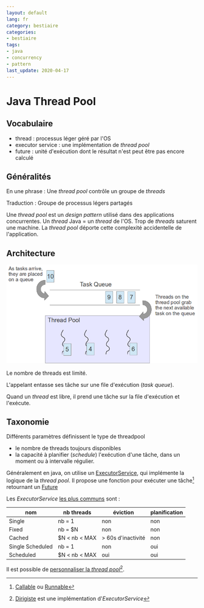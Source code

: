 ```yaml
---
layout: default
lang: fr
category: bestiaire
categories:
- bestiaire
tags:
- java
- concurrency
- pattern
last_update: 2020-04-17
---
```


# Java Thread Pool

## Vocabulaire

- thread : processus léger géré par l'OS
- executor service : une implémentation de _thread pool_
- future : unité d'exécution dont le résultat n'est peut être pas encore calculé

## Généralités

En une phrase : Une _thread pool_ contrôle un groupe de _threads_

Traduction : Groupe de processus légers partagés

Une _thread pool_ est un _design pattern_ utilisé dans des 
applications concurrentes.
Un _thread_ Java = un _thread_ de l'OS. Trop de _threads_ saturent 
une machine. La _thread pool_ déporte cette complexité 
accidentelle de l'application.


## Architecture

![architecture](/images/bestiaire/threadpool.png)

Le nombre de threads est limité.

L'appelant entasse ses tâche sur une file d'exécution (_task queue_).

Quand un _thread_ est libre, il prend une tâche sur la
file d'exécution et l'exécute.
 
## Taxonomie

Différents paramètres définissent le type de threadpool
- le nombre de threads toujours disponibles
- la capacité à planifier (_schedule_) l'exécution d'une tâche,
  dans un moment ou à intervalle régulier.

Généralement en java, on utilise un [ExecutorService][javadoc-executor-service], 
qui implémente la logique de la _thread pool_. Il propose une 
fonction pour exécuter une tâche[^tasks] retournant un [Future][javadoc-future]

Les _ExecutorService_ [les plus communs][javadoc-executors] sont :

| nom | nb threads | éviction | planification|
|--- | --- | --- | ---|
|Single | nb = 1 | non | non |
|Fixed | nb = $N | non | non |
|Cached | $N < nb < MAX | > 60s d'inactivité | non |
|Single Scheduled | nb = 1 | non | oui|
|Scheduled | $N < nb < MAX | oui | oui|

Il est possible de [personnaliser la _thread pool_][javadoc-threadpoolexecutor][^custom-executor-service].

[^tasks]: [Callable][javadoc-callable] ou [Runnable][javadoc-runnable]
[^custom-executor-service]: [Dirigiste][source-dirigiste] est une implémentation d'_ExecutorService_

[javadoc-executor-service]: https://docs.oracle.com/en/java/javase/12/docs/api/java.base/java/util/concurrent/ExecutorService.html
[javadoc-future]: https://docs.oracle.com/en/java/javase/12/docs/api/java.base/java/util/concurrent/Future.html
[javadoc-callable]: https://docs.oracle.com/en/java/javase/12/docs/api/java.base/java/util/concurrent/Callable.html
[javadoc-runnable]: https://docs.oracle.com/en/java/javase/12/docs/api/java.base/java/lang/Runnable.html
[javadoc-executors]: https://docs.oracle.com/en/java/javase/12/docs/api/java.base/java/util/concurrent/Executors.html
[javadoc-threadpoolexecutor]: https://docs.oracle.com/en/java/javase/12/docs/api/java.base/java/util/concurrent/ThreadPoolExecutor.html
[source-dirigiste]: https://github.com/ztellman/dirigiste